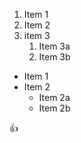 1. Item 1
2. Item 2
3. item 3
    1.  Item 3a
    2.  Item 3b

* Item 1
* Item 2
  * Item 2a
  * Item 2b

:+1:

